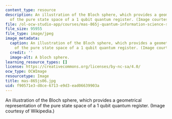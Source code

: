 ```yaml
---
content_type: resource
description: An illustration of the Bloch sphere, which provides a geometrical representation
  of the pure state space of a 1 qubit quantum register. (Image courtesy of Wikipedia.)
file: /ol-ocw-studio-app/courses/mas-865j-quantum-information-science-spring-2006/f90571e3d8ce6713e9d3ead06639903a_mas-865js06.jpg
file_size: 95955
file_type: image/jpeg
image_metadata:
  caption: An illustration of the Bloch sphere, which provides a geometrical representation
    of the pure state space of a 1 qubit quantum register. (Image courtesy of [Wikipedia](http://en.wikipedia.org/wiki/Main_Page).)
  credit: ''
  image-alt: A bloch sphere.
learning_resource_types: []
license: https://creativecommons.org/licenses/by-nc-sa/4.0/
ocw_type: OCWImage
resourcetype: Image
title: mas-865js06.jpg
uid: f90571e3-d8ce-6713-e9d3-ead06639903a
---
```

An illustration of the Bloch sphere, which provides a geometrical representation of the pure state space of a 1 qubit quantum register. (Image courtesy of Wikipedia.)